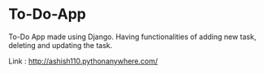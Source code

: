 # To-Do-App 
To-Do App made using Django. Having functionalities of adding new task, deleting and updating the task.

Link : http://ashish110.pythonanywhere.com/
